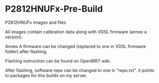 # P2812HNUFx-Pre-Build
P2812HNUFx images and files

<p>
All images contain calibration data along with VDSL firmware (annex a version).
<p>
Annex A firmware can be changed (replaced to one in VDSL firmware folder) after flashing.
<p>
Flashing instruction can be found on OpenWRT wiki.
<p>
After flashing, software repo can be changed to one in "repo.txt". it points to packages for this builds on my server.
